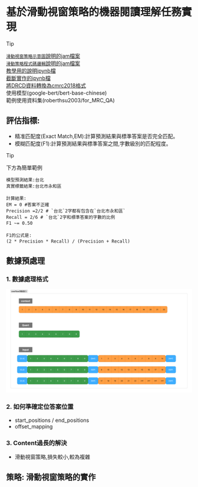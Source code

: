# 基於滑動視窗策略的機器閱讀理解任務實現
> [!TIP]
> [`滑動視窗策略示意圖`說明的jam檔案](./白板)   
> [`滑動策略程式碼邏輯`說明的jam檔案](./白板)    
> [教學用的說明ipynb檔](./教學用.ipynb)  
> [截斷實作的ipynb檔](./qa_train.ipynb)  
> [將DRCD資料轉換為cmrc2018格式](./將DRCD資料轉換為cmrc2018格式.ipynb)  
> 使用模型(google-bert/bert-base-chinese)  
> 範例使用資料集(roberthsu2003/for_MRC_QA)  
 

## 評估指標:
- 精准匹配度(Exact Match,EM):計算預測結果與標準答案是否完全匹配。
- 模糊匹配度(F1):計算預測結果與標準答案之間,字數級別的匹配程度。

> [!TIP]
> 下方為簡單範例  

```
模型預測結果:台北
真實標籤結果:台北市永和區

計算結果:
EM = 0 #答案不正確
Precision =2/2 # `台北`2字都有包含在`台北市永和區`
Recall = 2/6 # `台北`2字和標準答案的字數的比例
F1 ~= 0.50 

F1的公式是:
(2 * Precision * Recall) / (Precision + Recall)
```

## 數據預處理

### 1. 數據處理格式  

![](./images/pic4.png)

### 2. 如何準確定位答案位置

- start_positions / end_positions
- offset_mapping

### 3. Content過長的解決
- 滑動視窗策略,損失較小,較為複雜


## 策略: 滑動視窗策略的實作

